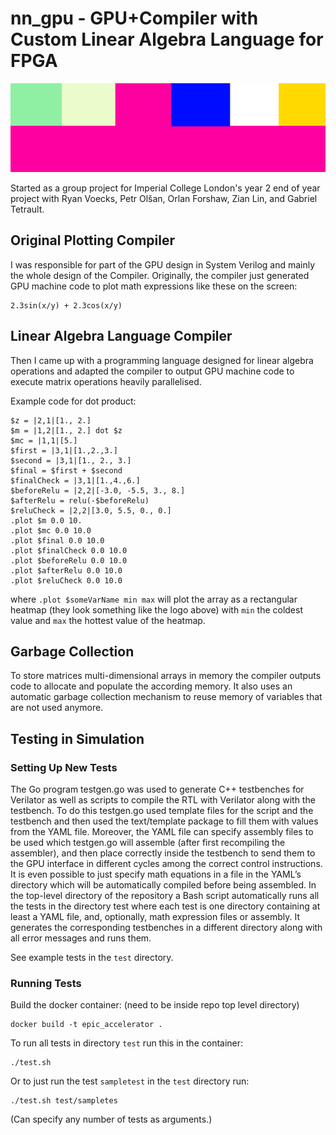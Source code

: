 # nn_gpu - GPU+Compiler with Custom Linear Algebra Language for FPGA

![logo](./logo.png)

Started as a group project for Imperial College London's year 2 end of year project
with Ryan Voecks, Petr Olšan, Orlan Forshaw, Zian Lin, and Gabriel Tetrault.

## Original Plotting Compiler

I was responsible for part of the GPU design in System Verilog and mainly the
whole design of the Compiler.
Originally, the compiler just generated GPU machine code to plot math expressions
like these on the screen:

```
2.3sin(x/y) + 2.3cos(x/y)
```

## Linear Algebra Language Compiler

Then I came up with a programming language designed for linear algebra operations
and adapted the compiler to output GPU machine code to execute matrix operations
heavily parallelised.

Example code for dot product:

```
$z = |2,1|[1., 2.]
$m = |1,2|[1., 2.] dot $z
$mc = |1,1|[5.]
$first = |3,1|[1.,2.,3.]
$second = |3,1|[1., 2., 3.]
$final = $first + $second
$finalCheck = |3,1|[1.,4.,6.]
$beforeRelu = |2,2|[-3.0, -5.5, 3., 8.]
$afterRelu = relu(-$beforeRelu)
$reluCheck = |2,2|[3.0, 5.5, 0., 0.]
.plot $m 0.0 10.
.plot $mc 0.0 10.0
.plot $final 0.0 10.0
.plot $finalCheck 0.0 10.0
.plot $beforeRelu 0.0 10.0
.plot $afterRelu 0.0 10.0
.plot $reluCheck 0.0 10.0
```

where `.plot $someVarName min max` will plot the array as a rectangular heatmap
(they look something like the logo above) with `min` the coldest value and `max`
the hottest value of the heatmap.

## Garbage Collection

To store matrices multi-dimensional arrays in memory the compiler outputs code
to allocate and populate the according memory.
It also uses an automatic garbage collection mechanism to reuse memory of variables
that are not used anymore.

## Testing in Simulation

### Setting Up New Tests

The Go program testgen.go was used to generate C++ testbenches for Verilator as well as
scripts to compile the RTL with Verilator along with the testbench. To do this testgen.go used
template files for the script and the testbench and then used the text/template package to fill
them with values from the YAML file.
Moreover, the YAML file can specify assembly files to be used which testgen.go will assemble
(after first recompiling the assembler), and then place correctly inside the testbench to send
them to the GPU interface in different cycles among the correct control instructions. It is even
possible to just specify math equations in a file in the YAML’s directory which will be
automatically compiled before being assembled.
In the top-level directory of the repository a Bash script automatically runs all the tests in the
directory test where each test is one directory containing at least a YAML file, and, optionally,
math expression files or assembly. It generates the corresponding testbenches in a different
directory along with all error messages and runs them.

See example tests in the `test` directory.

### Running Tests

Build the docker container: (need to be inside repo top level directory)

```
docker build -t epic_accelerator .
```

To run all tests in directory `test` run this in the container:

```
./test.sh
```

Or to just run the test `sampletest` in the `test` directory run:

```
./test.sh test/sampletes
```

(Can specify any number of tests as arguments.)
